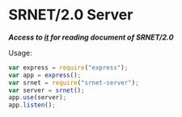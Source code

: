 # SRNET/2.0 Server

***Access to [it](https://srnet.cf/v200) for reading document of SRNET/2.0***

Usage:

```js
var express = require("express");
var app = express();
var srnet = require("srnet-server");
var server = srnet();
app.use(server);
app.listen();
```